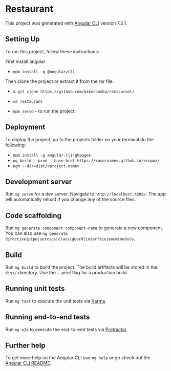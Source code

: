 # Restaurant

This project was generated with [Angular CLI](https://github.com/angular/angular-cli) version 7.2.1.

## Setting Up

To run this project, follow these instructions:

First install angular

- `npm install -g @angular/cli`

Then clone the project or extract it from the rar file.

- `$ git clone https://github.com/mikechumba/restaurant/`

- `cd restaurant`

- `npm serve` - to run the project.

## Deployment 

To deploy the project, go to the projects folder on your terminal do the following:

- `npm install -g angular-cli-ghpages`
- `ng build --prod --base-href https://<username>.github.io/<repo>/`
- `ngh --dir=dist/<project-name>`

## Development server

Run `ng serve` for a dev server. Navigate to `http://localhost:4200/`. The app will automatically reload if you change any of the source files.

## Code scaffolding

Run `ng generate component component-name` to generate a new component. You can also use `ng generate directive|pipe|service|class|guard|interface|enum|module`.

## Build

Run `ng build` to build the project. The build artifacts will be stored in the `dist/` directory. Use the `--prod` flag for a production build.

## Running unit tests

Run `ng test` to execute the unit tests via [Karma](https://karma-runner.github.io).

## Running end-to-end tests

Run `ng e2e` to execute the end-to-end tests via [Protractor](http://www.protractortest.org/).

## Further help

To get more help on the Angular CLI use `ng help` or go check out the [Angular CLI README](https://github.com/angular/angular-cli/blob/master/README.md).
